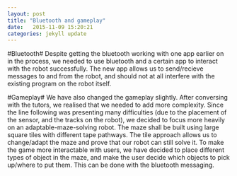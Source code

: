 ```yaml
---
layout: post
title: "Bluetooth and gameplay" 
date:   2015-11-09 15:20:21
categories: jekyll update
---
```

#Bluetooth#
Despite getting the bluetooth working with one app earlier on in the process,
we needed to use bluetooth and a certain app to interact with the robot
successfully. The new app allows us to send/recieve messages to and from the
robot, and should not at all interfere with the existing program on the robot
itself. 

#Gameplay#
We have also changed the gameplay slightly. After conversing with the tutors, we
realised that we needed to add more complexity. Since the line following was
presenting many difficulties (due to the placement of the sensor, and the tracks
on the robot), we decided to focus more heavily on an adaptable-maze-solving
robot. The maze shall be built using large square tiles with different tape
pathways. The tile approach allows us to change/adapt the maze and prove that
our robot can still solve it. To make the game more interactable with users, we
have decided to place different types of object in the maze, and make the user
decide which objects to pick up/where to put them. This can be done with the
bluetooth messaging.

[jekyll]:      http://jekyllrb.com
[jekyll-gh]:   https://github.com/jekyll/jekyll
[jekyll-help]: https://github.com/jekyll/jekyll-help

